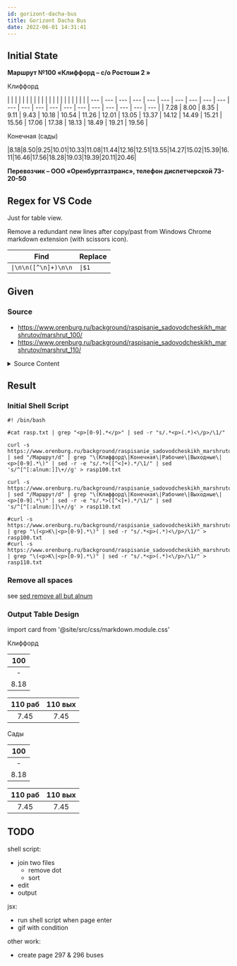 ```yaml
---
id: gorizont-dacha-bus
title: Gorizont Dacha Bus
date: 2022-06-01 14:31:41
---
```


## Initial State

**Маршрут №100 «Клиффорд – с/о Ростоши 2 »**

Клиффорд

|  |  |  |  |  |  |  |  |  |  |  |  |  |  |  |  |  |  |  |  |
| --- | --- | --- | --- | --- | --- | --- | --- | --- | --- | --- | --- | --- | --- | --- | --- | --- | --- | --- | --- | --- |
| 7.28 | 8.00 | 8.35 | 9.11 | 9.43 | 10.18 | 10.54 | 11.26 | 12.01 | 13.05 | 13.37 | 14.12 | 14.49 | 15.21 | 15.56 | 17.06 | 17.38 | 18.13 | 18.49 | 19.21 | 19.56 |

Конечная (сады)

|8.18|8.50|9.25|10.01|10.33|11.08|11.44|12.16|12.51|13.55|14.27|15.02|15.39|16.11|16.46|17.56|18.28|19.03|19.39|20.11|20.46|

**Перевозчик – ООО «Оренбурггазтранс», телефон диспетчерской 73-20-50**

## Regex for VS Code

Just for table view.

Remove a redundant new lines after copy/past from Windows Chrome markdown extension (with scissors icon).

|         Find         | Replace |
| -------------------- | ------- |
| `\|\n\n([^\n]+)\n\n` | `\|$1`  |

## Given

### Source

- https://www.orenburg.ru/background/raspisanie_sadovodcheskikh_marshrutov/marshrut_100/
- https://www.orenburg.ru/background/raspisanie_sadovodcheskikh_marshrutov/marshrut_110/

<details>

<summary>Source Content</summary>

<p><b><font size="4" color="#fff100" style={{backgroundColor: 'rgb(0, 84, 165)'}}>Маршрут №110 &laquo;Клиффорд &ndash; с/о Ростоши 3&raquo;                                                   </font></b></p>
 
<p>Рабочие дни</p>
 
<h5><font size="2">      Клиффорд</font></h5>
 
<div><font size="2"> 
    <br />
   </font></div>

<table>
  <tbody>
    <tr>
      <td style={{borderImage: 'initial'}}>
        <p>8.18</p>
      </td>
      <td style={{borderImage: 'initial'}}>
        <p>8.50</p>
      </td>
      <td style={{borderImage: 'initial'}}>
        <p>9.25</p>
      </td>
      <td style={{borderImage: 'initial'}}>
        <p>10.01</p>
      </td>
      <td style={{borderImage: 'initial'}}>
        <p>10.33</p>
      </td>
      <td style={{borderImage: 'initial'}}>
        <p>11.08</p>
      </td>
      <td style={{borderImage: 'initial'}}>
        <p>11.44</p>
      </td>
      <td style={{borderImage: 'initial'}}>
        <p>12.16</p>
      </td>
      <td style={{borderImage: 'initial'}}>
        <p>12.51</p>
      </td>
      <td style={{borderImage: 'initial'}}>
        <p>13.55</p>
      </td>
      <td style={{borderImage: 'initial'}}>
        <p>14.27</p>
      </td>
    </tr>
    <tr>
      <td style={{borderImage: 'initial'}}>
        <p>15.02</p>
      </td>
      <td style={{borderImage: 'initial'}}>
        <p>15.39</p>
      </td>
      <td style={{borderImage: 'initial'}}>
        <p>16.11</p>
      </td>
      <td style={{borderImage: 'initial'}}>
        <p>16.46</p>
      </td>
      <td style={{borderImage: 'initial'}}>
        <p>17.56</p>
      </td>
      <td style={{borderImage: 'initial'}}>
        <p>18.28</p>
      </td>
      <td style={{borderImage: 'initial'}}>
        <p>19.03</p>
      </td>
      <td style={{borderImage: 'initial'}}>
        <p>19.39</p>
      </td>
      <td style={{borderImage: 'initial'}}>
        <p>20.11</p>
      </td>
      <td style={{borderImage: 'initial'}}>
        <p>20.46</p>
      </td>
      <td style={{borderImage: 'initial'}}>
        <p></p>
      </td>
    </tr>
  </tbody>
</table>

</details>

## Result

### Initial Shell Script

```shell title="gorizont.sh"
#! /bin/bash

#cat rasp.txt | grep "<p>[0-9].*</p>" | sed -r "s/.*<p>(.*)<\/p>/\1/"

curl -s https://www.orenburg.ru/background/raspisanie_sadovodcheskikh_marshrutov/marshrut_100/ | sed "/Маршрут/d" | grep "\(Клиффорд\|Конечная\|Рабочие\|Выходные\|<p>[0-9].*\)" | sed -r -e "s/.*>([^<]+).*/\1/" | sed 's/^[^[:alnum:]]\+//g' > rasp100.txt

curl -s https://www.orenburg.ru/background/raspisanie_sadovodcheskikh_marshrutov/marshrut_110/ | sed "/Маршрут/d" | grep "\(Клиффорд\|Конечная\|Рабочие\|Выходные\|<p>[0-9].*\)" | sed -r -e "s/.*>([^<]+).*/\1/" | sed 's/^[^[:alnum:]]\+//g' > rasp110.txt

#curl -s https://www.orenburg.ru/background/raspisanie_sadovodcheskikh_marshrutov/marshrut_100/ | grep "\(<p>К\|<p>[0-9].*\)" | sed -r "s/.*<p>(.*)<\/p>/\1/" > rasp100.txt
#curl -s https://www.orenburg.ru/background/raspisanie_sadovodcheskikh_marshrutov/marshrut_110/ | grep "\(<p>К\|<p>[0-9].*\)" | sed -r "s/.*<p>(.*)<\/p>/\1/" > rasp110.txt

```

### Remove all spaces

see [sed remove all but alnum](../shells/commands/sed/sed-remove-all-but-alnum)

### Output Table Design

import card from '@site/src/css/markdown.module.css'

<div className={card.wrap}>

Клиффорд

<div className={card.maxwidth}>

|100|
|:-:|
|-|
|8.18|

</div>
<div className={card.maxwidth}>

110 раб|110 вых
:-:|:-:
7.45|7.45

</div>
</div>

<div className={card.wrap}>

Сады

<div className={card.maxwidth}>

|100|
|:-:|
|-|
|8.18|

</div>
<div className={card.maxwidth}>

110 раб|110 вых
:-:|:-:
7.45|7.45

</div>
</div>

## TODO

shell script:

- join two files
  - remove dot
  - sort
- edit
- output

jsx:

- run shell script when page enter
- gif with condition

other work:

- create page 297 & 296 buses
